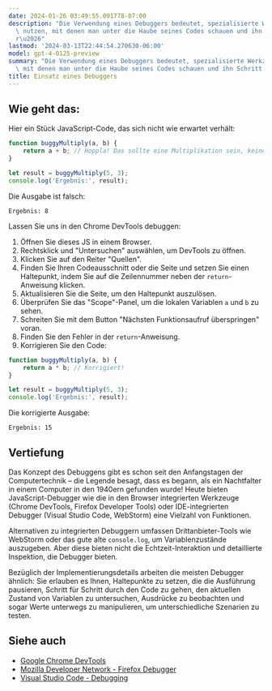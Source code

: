 ```yaml
---
date: 2024-01-26 03:49:55.091778-07:00
description: "Die Verwendung eines Debuggers bedeutet, spezialisierte Werkzeuge zu\
  \ nutzen, mit denen man unter die Haube seines Codes schauen und ihn Schritt f\xFC\
  r\u2026"
lastmod: '2024-03-13T22:44:54.270630-06:00'
model: gpt-4-0125-preview
summary: "Die Verwendung eines Debuggers bedeutet, spezialisierte Werkzeuge zu nutzen,\
  \ mit denen man unter die Haube seines Codes schauen und ihn Schritt f\xFCr\u2026"
title: Einsatz eines Debuggers
---
```


## Wie geht das:
Hier ein Stück JavaScript-Code, das sich nicht wie erwartet verhält:

```javascript
function buggyMultiply(a, b) {
    return a + b; // Hoppla! Das sollte eine Multiplikation sein, keine Addition.
}

let result = buggyMultiply(5, 3);
console.log('Ergebnis:', result);
```

Die Ausgabe ist falsch:
```
Ergebnis: 8
```

Lassen Sie uns in den Chrome DevTools debuggen:

1. Öffnen Sie dieses JS in einem Browser.
2. Rechtsklick und "Untersuchen" auswählen, um DevTools zu öffnen.
3. Klicken Sie auf den Reiter "Quellen".
4. Finden Sie Ihren Codeausschnitt oder die Seite und setzen Sie einen Haltepunkt, indem Sie auf die Zeilennummer neben der `return`-Anweisung klicken.
5. Aktualisieren Sie die Seite, um den Haltepunkt auszulösen.
6. Überprüfen Sie das "Scope"-Panel, um die lokalen Variablen `a` und `b` zu sehen.
7. Schreiten Sie mit dem Button "Nächsten Funktionsaufruf überspringen" voran.
8. Finden Sie den Fehler in der `return`-Anweisung.
9. Korrigieren Sie den Code:
```javascript
function buggyMultiply(a, b) {
    return a * b; // Korrigiert!
}

let result = buggyMultiply(5, 3);
console.log('Ergebnis:', result);
```

Die korrigierte Ausgabe:
```
Ergebnis: 15
```

## Vertiefung
Das Konzept des Debuggens gibt es schon seit den Anfangstagen der Computertechnik – die Legende besagt, dass es begann, als ein Nachtfalter in einem Computer in den 1940ern gefunden wurde! Heute bieten JavaScript-Debugger wie die in den Browser integrierten Werkzeuge (Chrome DevTools, Firefox Developer Tools) oder IDE-integrierten Debugger (Visual Studio Code, WebStorm) eine Vielzahl von Funktionen.

Alternativen zu integrierten Debuggern umfassen Drittanbieter-Tools wie WebStorm oder das gute alte `console.log`, um Variablenzustände auszugeben. Aber diese bieten nicht die Echtzeit-Interaktion und detaillierte Inspektion, die Debugger bieten.

Bezüglich der Implementierungsdetails arbeiten die meisten Debugger ähnlich: Sie erlauben es Ihnen, Haltepunkte zu setzen, die die Ausführung pausieren, Schritt für Schritt durch den Code zu gehen, den aktuellen Zustand von Variablen zu untersuchen, Ausdrücke zu beobachten und sogar Werte unterwegs zu manipulieren, um unterschiedliche Szenarien zu testen.

## Siehe auch
- [Google Chrome DevTools](https://developers.google.com/web/tools/chrome-devtools)
- [Mozilla Developer Network - Firefox Debugger](https://developer.mozilla.org/de/docs/Tools/Debugger)
- [Visual Studio Code - Debugging](https://code.visualstudio.com/docs/editor/debugging)
